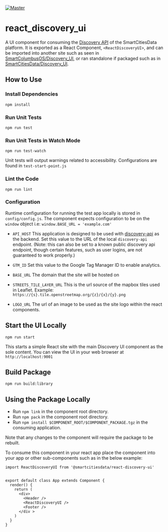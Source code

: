 [![Master](https://travis-ci.org/smartcitiesdata/react_discovery_ui.svg?branch=master)](https://travis-ci.org/smartcitiesdata/react_discovery_ui)

# react_discovery_ui

A UI component for consuming the [Discovery API](https://github.com/smartcitiesdata/discovery_api) of the SmartCitiesData platform. It is exported as a React Component, `<ReactDiscoveryUI>`, and can be imported into another site such as seen in [SmartColumbusOS/Discovery_UI](https://github.com/SmartColumbusOS/discovery_ui), or ran standalone if packaged such as in [SmartCitiesData/Discovery_UI](https://github.com/smartcitiesdata/discovery_ui).

## How to Use

### Install Dependencies

`npm install`

### Run Unit Tests

`npm run test`

### Run Unit Tests in Watch Mode

`npm run test-watch`

Unit tests will output warnings related to accessibility. Configurations
are found in `test-start-point.js`

### Lint the Code

`npm run lint`

### Configuration

Runtime configuration for running the test app locally is stored in `config/config.js`. The component expects configuration to be on the `window` object i.e: `window.BASE_URL = 'example.com'`

- `API_HOST`
  This application is designed to be used with [discovery-api](https://github.com/smartcitiesdata/discovery_api) as the backend. Set this value to the URL of the local `discovery-api` endpoint. (Note: this can also be set to a known public discovery api endpoint, though certain features, such as user logins, are not guaranteed to work properly.)

- `GTM_ID`
  Set this value to the Google Tag Manager ID to enable analytics.

- `BASE_URL`
  The domain that the site will be hosted on

- `STREETS_TILE_LAYER_URL`
  This is the url source of the mapbox tiles used in Leaflet. Example: `https://{s}.tile.openstreetmap.org/{z}/{x}/{y}.png`

- `LOGO_URL`
  The url of an image to be used as the site logo within the react components.

## Start the UI Locally

`npm run start`

This starts a simple React site with the main Discovery UI component as the sole content. You can view the UI in your web browser at `http://localhost:9001`

## Build Package

`npm run build:library`

## Using the Package Locally

- Run `npm link` in the component root directory.
- Run `npm pack` in the component root directory.
- Run `npm install $COMPONENT_ROOT/$COMPONENT_PACKAGE.tgz` in the consuming application.

Note that any changes to the component will require the package to be rebuilt.

To consume this component in your react app place the <ReactDiscoveryUI> component into your app or other sub-components such as in the below example:

```
import ReactDiscoveryUI from '@smartcitiesdata/react-discovery-ui'


export default class App extends Component {
  render() {
    return (
      <div>
        <Header />
        <ReactDiscoveryUI />
        <Footer />
      </div >
    )
  }
}
```
